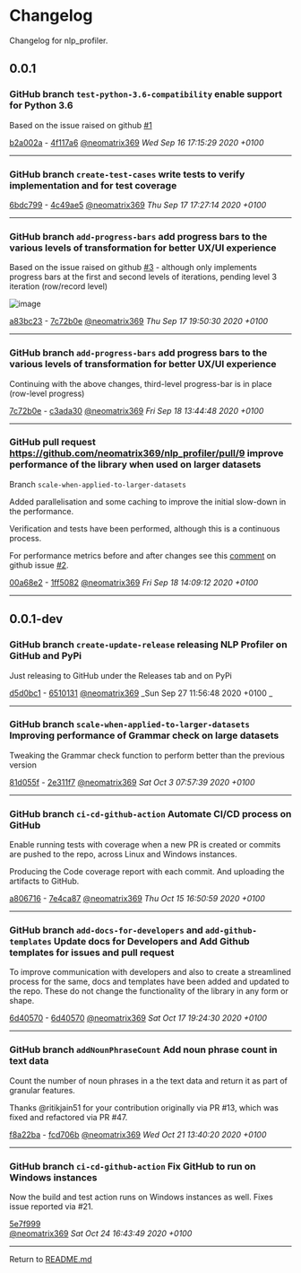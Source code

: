 # Changelog

Changelog for nlp_profiler.

## 0.0.1
### GitHub branch `test-python-3.6-compatibility` enable support for Python 3.6

Based on the issue raised on github [#1](https://github.com/neomatrix369/nlp_profiler/issues/1)

[b2a002a](https://github.com/neomatrix369/nlp_profiler/commit/b2a002a) - [4f117a6](https://github.com/neomatrix369/nlp_profiler/commit/4f117a6) [@neomatrix369](https://github.com/neomatrix369) _Wed Sep 16 17:15:29 2020 +0100_

---

### GitHub branch `create-test-cases` write tests to verify implementation and for test coverage

[6bdc799](https://github.com/neomatrix369/nlp_profiler/commit/6bdc799) - [4c49ae5](https://github.com/neomatrix369/nlp_profiler/commit/4c49ae5) [@neomatrix369](https://github.com/neomatrix369) _Thu Sep 17 17:27:14 2020 +0100_

---

### GitHub branch `add-progress-bars` add progress bars to the various levels of transformation for better UX/UI experience

Based on the issue raised on github [#3](https://github.com/neomatrix369/nlp_profiler/issues/3) - although only implements progress bars at the first and second levels of iterations, pending level 3 iteration (row/record level)

![image](https://user-images.githubusercontent.com/1570917/93523649-42ed9d80-f92b-11ea-9c08-c45914ca0c20.png)

[a83bc23](https://github.com/neomatrix369/nlp_profiler/commit/a83bc23) - [7c72b0e](https://github.com/neomatrix369/nlp_profiler/commit/7c72b0e) [@neomatrix369](https://github.com/neomatrix369) _Thu Sep 17 19:50:30 2020 +0100_

---

### GitHub branch `add-progress-bars` add progress bars to the various levels of transformation for better UX/UI experience

Continuing with the above changes, third-level progress-bar is in place (row-level progress)

[7c72b0e](https://github.com/neomatrix369/nlp_profiler/commit/a83bc23) - [c3ada30](https://github.com/neomatrix369/nlp_profiler/commit/c3ada30) [@neomatrix369](https://github.com/neomatrix369) _Fri Sep 18 13:44:48 2020 +0100_

---

### GitHub pull request https://github.com/neomatrix369/nlp_profiler/pull/9  improve performance of the library when used on larger datasets

Branch `scale-when-applied-to-larger-datasets`

Added parallelisation and some caching to improve the initial slow-down in the performance.

Verification and tests have been performed, although this is a continuous process.

For performance metrics before and after changes see this [comment](https://github.com/neomatrix369/nlp_profiler/issues/2#issuecomment-696675059) on github issue [#2](https://github.com/neomatrix369/nlp_profiler/issues/2).

[00a68e2](https://github.com/neomatrix369/nlp_profiler/commit/00a68e2) - [1ff5082](https://github.com/neomatrix369/nlp_profiler/commit/1ff5082) [@neomatrix369](https://github.com/neomatrix369) _Fri Sep 18 14:09:12 2020 +0100_

---

## 0.0.1-dev

### GitHub branch `create-update-release` releasing NLP Profiler on GitHub and PyPi

Just releasing to GitHub under the Releases tab and on PyPi

[d5d0bc1](https://github.com/neomatrix369/nlp_profiler/commit/d5d0bc1) - [6510131](https://github.com/neomatrix369/nlp_profiler/commit/6510131) [@neomatrix369](https://github.com/neomatrix369) _Sun Sep 27 11:56:48 2020 +0100
_

---

### GitHub branch `scale-when-applied-to-larger-datasets` Improving performance of Grammar check on large datasets

Tweaking the Grammar check function to perform better than the previous version

[81d055f](https://github.com/neomatrix369/nlp_profiler/commit/81d055f) - [2e311f7](https://github.com/neomatrix369/nlp_profiler/commit/2e311f7) [@neomatrix369](https://github.com/neomatrix369) _Sat Oct 3 07:57:39 2020 +0100_


---

### GitHub branch `ci-cd-github-action` Automate CI/CD process on GitHub

Enable running tests with coverage when a new PR is created or commits are pushed to the repo, across Linux and Windows instances.

Producing the Code coverage report with each commit. And uploading the artifacts to GitHub.

[a806716](https://github.com/neomatrix369/nlp_profiler/commit/a806716bdc0312509ee55d7dfb5e26769493a46b) - [7e4ca87](https://github.com/neomatrix369/nlp_profiler/commit/7e4ca8756bfd73d0b7f805d3c19e536bf0d7e266) [@neomatrix369](https://github.com/neomatrix369) _Thu Oct 15 16:50:59 2020 +0100_

---

### GitHub branch `add-docs-for-developers` and `add-github-templates` Update docs for Developers and Add Github templates for issues and pull request

To improve communication with developers and also to create a streamlined process for the same, docs and templates have been added and updated to the repo. These do not change the functionality of the library in any form or shape.

[6d40570](https://github.com/neomatrix369/nlp_profiler/commit/6d4057057c00dd9b359429e40941d0fee15313ee) - [6d40570](https://github.com/neomatrix369/nlp_profiler/commit/6d4057057c00dd9b359429e40941d0fee15313ee) [@neomatrix369](https://github.com/neomatrix369) _Sat Oct 17 19:24:30 2020 +0100_

---


### GitHub branch `addNounPhraseCount` Add noun phrase count in text data

Count the number of noun phrases in a the text data and return it as part of granular features.

Thanks @ritikjain51 for your contribution originally via PR #13, which was fixed and refactored via PR #47.

[f8a22ba](https://github.com/neomatrix369/nlp_profiler/commit/f8a22baf24c39e58f2c8f7cb3faecdb6b87f8462) - [fcd706b](https://github.com/neomatrix369/nlp_profiler/commit/fcd706b39bc426532ad0ccc72d434bda6668bd72) [@neomatrix369](https://github.com/neomatrix369) _Wed Oct 21 13:40:20 2020 +0100_

---

### GitHub branch `ci-cd-github-action` Fix GitHub to run on Windows instances

Now the build and test action runs on Windows instances as well. Fixes issue reported via #21.

[5e7f999](https://github.com/neomatrix369/nlp_profiler/commit/5e7f99910da27a65237abcae9c409e1b3d462db9)  
[@neomatrix369](https://github.com/neomatrix369) _Sat Oct 24 16:43:49 2020 +0100_

---


Return to [README.md](README.md)